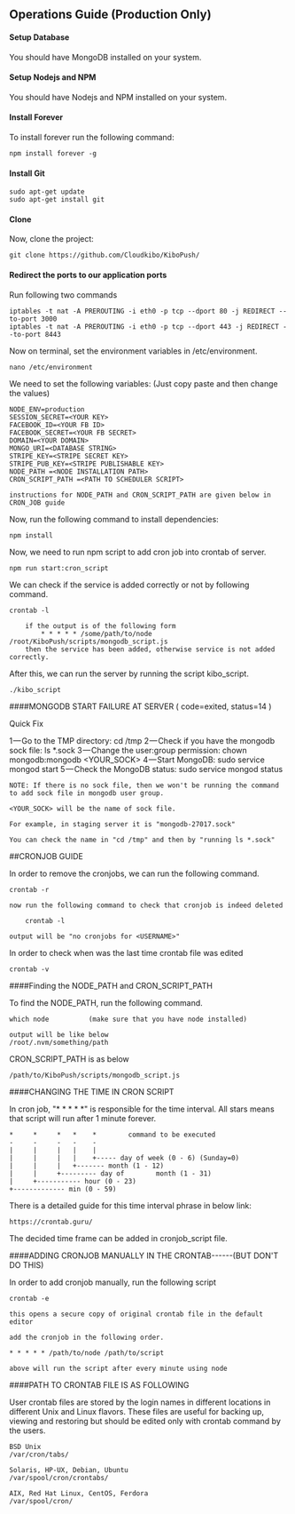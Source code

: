 ## Operations Guide (Production Only)

#### Setup Database

You should have MongoDB installed on your system.

#### Setup Nodejs and NPM

You should have Nodejs and NPM installed on your system.

#### Install Forever

To install forever run the following command:

    npm install forever -g

#### Install Git

    sudo apt-get update
    sudo apt-get install git

#### Clone

Now, clone the project:

    git clone https://github.com/Cloudkibo/KiboPush/

#### Redirect the ports to our application ports
Run following two commands

    iptables -t nat -A PREROUTING -i eth0 -p tcp --dport 80 -j REDIRECT --to-port 3000
    iptables -t nat -A PREROUTING -i eth0 -p tcp --dport 443 -j REDIRECT --to-port 8443

Now on terminal, set the environment variables in /etc/environment.

    nano /etc/environment

We need to set the following variables: (Just copy paste and then change the values)

    NODE_ENV=production
    SESSION_SECRET=<YOUR KEY>
    FACEBOOK_ID=<YOUR FB ID>
    FACEBOOK_SECRET=<YOUR FB SECRET>
    DOMAIN=<YOUR DOMAIN>
    MONGO_URI=<DATABASE STRING>
    STRIPE_KEY=<STRIPE SECRET KEY>
    STRIPE_PUB_KEY=<STRIPE PUBLISHABLE KEY>
    NODE_PATH =<NODE INSTALLATION PATH>
    CRON_SCRIPT_PATH =<PATH TO SCHEDULER SCRIPT>

    instructions for NODE_PATH and CRON_SCRIPT_PATH are given below in CRON_JOB guide

Now, run the following command to install dependencies:

    npm install

Now, we need to run npm script to add cron job into crontab of server.

    npm run start:cron_script

We can check if the service is added correctly or not by following command.

    crontab -l                 
        
        if the output is of the following form
            * * * * * /some/path/to/node /root/KiboPush/scripts/mongodb_script.js
        then the service has been added, otherwise service is not added correctly.


After this, we can run the server by running the script kibo_script.

    ./kibo_script


####MONGODB START FAILURE AT SERVER ( code=exited, status=14 )

Quick Fix

1 — Go to the TMP directory: cd /tmp
2 — Check if you have the mongodb sock file: ls *.sock
3 — Change the user:group permission: chown mongodb:mongodb <YOUR_SOCK>
4 — Start MongoDB: sudo service mongod start
5 — Check the MongoDB status: sudo service mongod status

    NOTE: If there is no sock file, then we won't be running the command to add sock file in mongodb user group.

    <YOUR_SOCK> will be the name of sock file.

    For example, in staging server it is "mongodb-27017.sock"

    You can check the name in "cd /tmp" and then by "running ls *.sock"


##CRONJOB GUIDE

In order to remove the cronjobs, we can run the following command.

    crontab -r

    now run the following command to check that cronjob is indeed deleted

        crontab -l

    output will be "no cronjobs for <USERNAME>"

In order to check when was the last time crontab file was edited

    crontab -v

####Finding the NODE_PATH and CRON_SCRIPT_PATH

To find the NODE_PATH, run the following command.

    which node          (make sure that you have node installed)

    output will be like below
    /root/.nvm/something/path

CRON_SCRIPT_PATH is as below

    /path/to/KiboPush/scripts/mongodb_script.js

####CHANGING THE TIME IN CRON SCRIPT

In cron job, "* * * * *" is responsible for the time interval.
All stars means that script will run after 1 minute forever.


    *     *     *   *    *        command to be executed
    -     -     -   -    -
    |     |     |   |    |
    |     |     |   |    +----- day of week (0 - 6) (Sunday=0)
    |     |     |   +------- month (1 - 12)
    |     |     +--------- day of        month (1 - 31)
    |     +----------- hour (0 - 23)
    +------------- min (0 - 59)


There is a detailed guide for this time interval phrase in below link:

    https://crontab.guru/

The decided time frame can be added in cronjob_script file.

####ADDING CRONJOB MANUALLY IN THE CRONTAB------(BUT DON'T DO THIS)

In order to add cronjob manually, run the following script

    crontab -e 

    this opens a secure copy of original crontab file in the default editor

    add the cronjob in the following order.

    * * * * * /path/to/node /path/to/script

    above will run the script after every minute using node


####PATH TO CRONTAB FILE IS AS FOLLOWING

User crontab files are stored by the login names in different locations in different Unix and Linux flavors. These files are useful for backing up, viewing and restoring but should be edited only with crontab command by the users.

    BSD Unix 
    /var/cron/tabs/

    Solaris, HP-UX, Debian, Ubuntu
    /var/spool/cron/crontabs/

    AIX, Red Hat Linux, CentOS, Ferdora
    /var/spool/cron/


